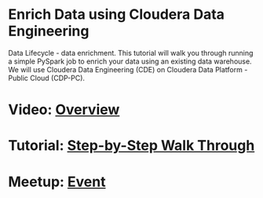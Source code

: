 # Enrich Data using Cloudera Data Engineering

Data Lifecycle - data enrichment. This tutorial will walk you through running a simple PySpark job to enrich your data using an existing data warehouse. We will use Cloudera Data Engineering (CDE) on Cloudera Data Platform - Public Cloud (CDP-PC).


# Video: [Overview](https://bcove.video/39ZnIYw)

# Tutorial: [Step-by-Step Walk Through](https://www.cloudera.com/tutorials/enrich-data-using-cloudera-data-engineering.html?utm_source=mktg-community&utm_medium=github)


# Meetup: [Event](https://www.meetup.com/futureofdata-austin/events/276200809/)
